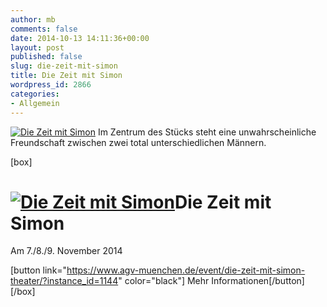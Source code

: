 ```yaml
---
author: mb
comments: false
date: 2014-10-13 14:11:36+00:00
layout: post
published: false
slug: die-zeit-mit-simon
title: Die Zeit mit Simon
wordpress_id: 2866
categories:
- Allgemein
---
```


[![Die Zeit mit Simon](https://www.agv-muenchen.de/wp-content/uploads/2014/10/1500860_872984602721366_5458163569571945584_o.jpg)](https://www.agv-muenchen.de/event/die-zeit-mit-simon-theater/?instance_id=1144)
Im Zentrum des Stücks steht eine unwahrscheinliche Freundschaft zwischen zwei total unterschiedlichen Männern.

[box]

# [![Die Zeit mit Simon](https://www.agv-muenchen.de/wp-content/uploads/2014/10/1500860_872984602721366_5458163569571945584_o.jpg)](https://www.agv-muenchen.de/event/die-zeit-mit-simon-theater/?instance_id=1144)Die Zeit mit Simon

Am 7./8./9. November 2014

[button link="https://www.agv-muenchen.de/event/die-zeit-mit-simon-theater/?instance_id=1144" color="black"] Mehr Informationen[/button]
[/box]
